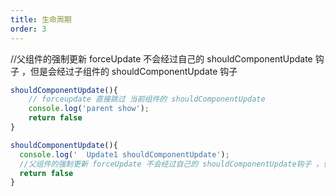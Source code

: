 ```yaml
---
title: 生命周期
order: 3
---
```


//父组件的强制更新 forceUpdate 不会经过自己的 shouldComponentUpdate 钩子 ，但是会经过子组件的 shouldComponentUpdate 钩子

```js
shouldComponentUpdate(){
    // forceupdate 直接跳过 当前组件的 shouldComponentUpdate
    console.log('parent show');
    return false
}

shouldComponentUpdate(){
  console.log('  Update1 shouldComponentUpdate');
  //父组件的强制更新 forceUpdate 不会经过自己的 shouldComponentUpdate钩子 ，但是会经过子组件的shouldComponentUpdate钩子
  return false
}
```
